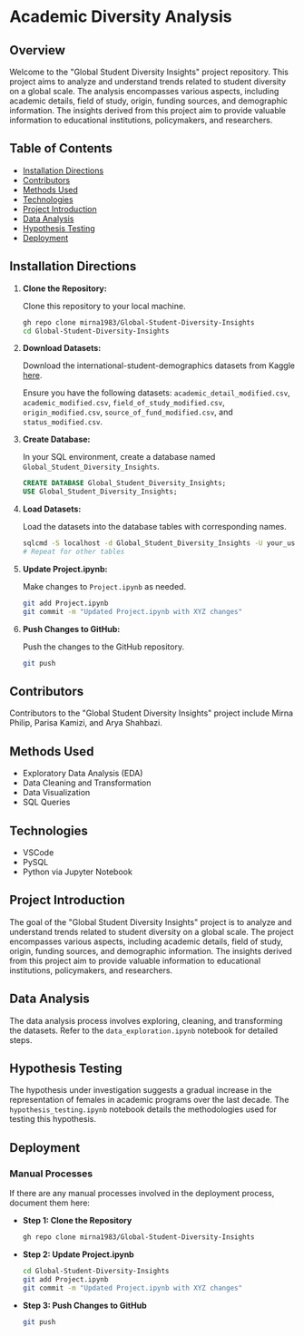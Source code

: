 # Academic Diversity Analysis

## Overview

Welcome to the "Global Student Diversity Insights" project repository. This project aims to analyze and understand trends related to student diversity on a global scale. The analysis encompasses various aspects, including academic details, field of study, origin, funding sources, and demographic information. The insights derived from this project aim to provide valuable information to educational institutions, policymakers, and researchers.

## Table of Contents

- [Installation Directions](#installation-directions)
- [Contributors](#contributors)
- [Methods Used](#methods-used)
- [Technologies](#technologies)
- [Project Introduction](#project-introduction)
- [Data Analysis](#data-analysis)
- [Hypothesis Testing](#hypothesis-testing)
- [Deployment](#deployment)

## Installation Directions

1. **Clone the Repository:**

   Clone this repository to your local machine.

   ```bash
   gh repo clone mirna1983/Global-Student-Diversity-Insights
   cd Global-Student-Diversity-Insights
   ```

2. **Download Datasets:**

   Download the international-student-demographics datasets from Kaggle [here](https://www.kaggle.com/datasets/webdevbadger/international-student-demographics?select=academic.csv).

   Ensure you have the following datasets: `academic_detail_modified.csv`, `academic_modified.csv`, `field_of_study_modified.csv`, `origin_modified.csv`, `source_of_fund_modified.csv`, and `status_modified.csv`.

3. **Create Database:**

   In your SQL environment, create a database named `Global_Student_Diversity_Insights`.

   ```sql
   CREATE DATABASE Global_Student_Diversity_Insights;
   USE Global_Student_Diversity_Insights;
   ```

4. **Load Datasets:**

   Load the datasets into the database tables with corresponding names.

   ```bash
   sqlcmd -S localhost -d Global_Student_Diversity_Insights -U your_username -P your_password -Q "BULK INSERT academic_detail_modified FROM 'academic_detail_modified.csv' WITH(FIELDTERMINATOR = ',', ROWTERMINATOR = '\n', FIRSTROW = 2)"
   # Repeat for other tables
   ```

5. **Update Project.ipynb:**

   Make changes to `Project.ipynb` as needed.

   ```bash
   git add Project.ipynb
   git commit -m "Updated Project.ipynb with XYZ changes"
   ```

6. **Push Changes to GitHub:**

   Push the changes to the GitHub repository.

   ```bash
   git push
   ```

## Contributors

Contributors to the "Global Student Diversity Insights" project include Mirna Philip, Parisa Kamizi, and Arya Shahbazi.

## Methods Used

- Exploratory Data Analysis (EDA)
- Data Cleaning and Transformation
- Data Visualization
- SQL Queries

## Technologies

- VSCode
- PySQL
- Python via Jupyter Notebook

## Project Introduction

The goal of the "Global Student Diversity Insights" project is to analyze and understand trends related to student diversity on a global scale. The project encompasses various aspects, including academic details, field of study, origin, funding sources, and demographic information. The insights derived from this project aim to provide valuable information to educational institutions, policymakers, and researchers.

## Data Analysis

The data analysis process involves exploring, cleaning, and transforming the datasets. Refer to the `data_exploration.ipynb` notebook for detailed steps.

## Hypothesis Testing

The hypothesis under investigation suggests a gradual increase in the representation of females in academic programs over the last decade. The `hypothesis_testing.ipynb` notebook details the methodologies used for testing this hypothesis.

## Deployment

### Manual Processes

If there are any manual processes involved in the deployment process, document them here:

- **Step 1: Clone the Repository**
  ```bash
  gh repo clone mirna1983/Global-Student-Diversity-Insights
  ```

- **Step 2: Update Project.ipynb**
  ```bash
  cd Global-Student-Diversity-Insights
  git add Project.ipynb
  git commit -m "Updated Project.ipynb with XYZ changes"
  ```

- **Step 3: Push Changes to GitHub**
  ```bash
  git push
  ```

